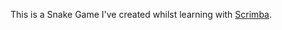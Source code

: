 This is a Snake Game I've created whilst learning with <a href="https://www.scrimba.com/">Scrimba</a>.
